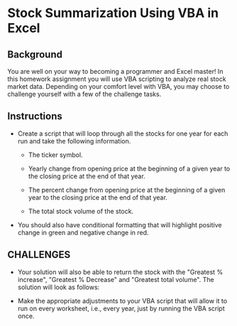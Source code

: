 # Stock Summarization Using VBA in Excel

## Background

You are well on your way to becoming a programmer and Excel master! In this homework assignment you will use VBA scripting to analyze real stock market data. Depending on your comfort level with VBA, you may choose to challenge yourself with a few of the challenge tasks.

## Instructions

* Create a script that will loop through all the stocks for one year for each run and take the following information.

  * The ticker symbol.

  * Yearly change from opening price at the beginning of a given year to the closing price at the end of that year.

  * The percent change from opening price at the beginning of a given year to the closing price at the end of that year.

  * The total stock volume of the stock.

* You should also have conditional formatting that will highlight positive change in green and negative change in red.

## CHALLENGES

* Your solution will also be able to return the stock with the "Greatest % increase", "Greatest % Decrease" and "Greatest total volume". The solution will look as follows:

* Make the appropriate adjustments to your VBA script that will allow it to run on every worksheet, i.e., every year, just by running the VBA script once.

